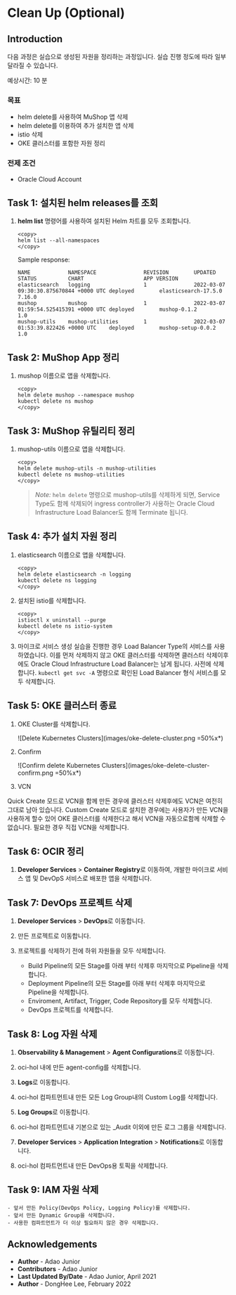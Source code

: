 # Clean Up (Optional)

## Introduction

다음 과정은 실습으로 생성된 자원을 정리하는 과정입니다. 실습 진행 정도에 따라 일부 달라질 수 있습니다.

예상시간: 10 분

### 목표

- helm delete를 사용하여 MuShop 앱 삭제
- helm delete를 이용하여 추가 설치한 앱 삭제
- istio 삭제
- OKE 클러스터를 포함한 자원 정리

### 전제 조건

- Oracle Cloud Account

## **Task 1**: 설치된 helm releases를 조회

1. **helm list** 명령어를 사용하여 설치된 Helm 차트를 모두 조회합니다.

    ````shell
    <copy>
    helm list --all-namespaces
    </copy>
    ````

    Sample response:

    ````shell
    NAME            NAMESPACE               REVISION        UPDATED                                 STATUS          CHART                   APP VERSION
    elasticsearch   logging                 1               2022-03-07 09:30:30.875670844 +0000 UTC deployed        elasticsearch-17.5.0    7.16.0     
    mushop          mushop                  1               2022-03-07 01:59:54.525415391 +0000 UTC deployed        mushop-0.1.2            1.0        
    mushop-utils    mushop-utilities        1               2022-03-07 01:53:39.822426 +0000 UTC    deployed        mushop-setup-0.0.2      1.0
    ````

## **Task 2**: MuShop App 정리

1. mushop 이름으로 앱을 삭제합니다.

    ````shell
    <copy>
    helm delete mushop --namespace mushop
    kubectl delete ns mushop
    </copy>
    ````

## **Task 3**: MuShop 유틸리티 정리

1. mushop-utils 이름으로 앱을 삭제합니다.

    ````shell
    <copy>
    helm delete mushop-utils -n mushop-utilities
    kubectl delete ns mushop-utilities
    </copy>
    ````

    > *Note:* `helm delete` 명령으로 mushop-utils를 삭제하게 되면, Service Type도 함께 삭제되어 ingress controller가 사용하는 Oracle Cloud Infrastructure Load Balancer도 함께 Terminate 됩니다.

## **Task 4**: 추가 설치 자원 정리

1. elasticsearch 이름으로 앱을 삭제합니다.

    ````shell
    <copy>
    helm delete elasticsearch -n logging
    kubectl delete ns logging    
    </copy>
    ````

2. 설치된 istio를 삭제합니다.
    ````shell
    <copy>
    istioctl x uninstall --purge
    kubectl delete ns istio-system
    </copy>
    ````

3. 마이크로 서비스 생성 실습을 진행한 경우 Load Balancer Type의 서비스를 사용하였습니다. 이를 먼저 삭제하지 않고 OKE 클러스터를 삭제하면 클러스터 삭제이후에도 Oracle Cloud Infrastructure Load Balancer는 남게 됩니다. 사전에 삭제합니다. `kubectl get svc -A` 명령으로 확인된 Load Balancer 형식 서비스를 모두 삭제합니다.

## **Task 5**: OKE 클러스터 종료

1. OKE Cluster를 삭제합니다.

    ![Delete Kubernetes Clusters](images/oke-delete-cluster.png =50%x*)

2. Confirm

    ![Confirm delete Kubernetes Clusters](images/oke-delete-cluster-confirm.png =50%x*)

3. VCN

Quick Create 모드로 VCN을 함께 만든 경우에 클러스터 삭제후에도 VCN은 여전히 그대로 남아 있습니다. Custom Create 모드로 설치한 경우에는 사용자가 만든 VCN을 사용하게 할수 있어 OKE 클러스터를 삭제한다고 해서 VCN을 자동으로함께 삭제할 수 없습니다.
필요한 경우 직접 VCN을 삭제합니다.

## **Task 6**: OCIR 정리

1. **Developer Services** &gt; **Container Registry**로 이동하여, 개발한 마이크로 서비스 앱 및 DevOpS 서비스로 배포한 앱을 삭제합니다.

## **Task 7**: DevOps 프로젝트 삭제

1. **Developer Services** &gt; **DevOps**로 이동합니다.

2. 만든 프로젝트로 이동합니다.

3. 프로젝트를 삭제하기 전에 하위 자원들을 모두 삭제합니다.

    - Build Pipeline의 모든 Stage를 아래 부터 삭제후 마지막으로 Pipeline을 삭제합니다.
    - Deployment Pipeline의 모든 Stage를 아래 부터 삭제후 마지막으로 Pipeline을 삭제합니다.
    - Enviroment, Artifact, Trigger, Code Repository를 모두 삭제합니다.
    - DevOps 프로젝트를 삭제합니다.

## **Task 8**: Log 자원 삭제

1. **Observability & Management** &gt; **Agent Configurations**로 이동합니다.

2. oci-hol 내에 만든 agent-config를 삭제합니다.

3. **Logs**로 이동합니다.

4. oci-hol 컴파트먼트내 만든 모든 Log Group내의 Custom Log를 삭제합니다.

5. **Log Groups**로 이동합니다.

6. oci-hol 컴파트먼트내 기본으로 있는 _Audit 이외에 만든 로그 그룹을 삭제합니다.

7. **Developer Services** &gt; **Application Integration** &gt; **Notifications**로 이동합니다.

8. oci-hol 컴파트먼트내 만든 DevOps용 토픽을 삭제합니다.

## **Task 9**: IAM 자원 삭제

    - 앞서 만든 Policy(DevOps Policy, Logging Policy)를 삭제합니다.
    - 앞서 만든 Dynamic Group을 삭제합니다.
    - 사용한 컴파트먼트가 더 이상 필요하지 않은 경우 삭제합니다.



## Acknowledgements

- **Author** - Adao Junior
- **Contributors** -  Adao Junior
- **Last Updated By/Date** - Adao Junior, April 2021
- **Author** - DongHee Lee, February 2022
